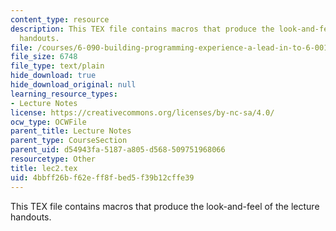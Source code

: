 ```yaml
---
content_type: resource
description: This TEX file contains macros that produce the look-and-feel of the lecture
  handouts.
file: /courses/6-090-building-programming-experience-a-lead-in-to-6-001-january-iap-2005/4bbff26bf62eff8fbed5f39b12cffe39_lec2.tex
file_size: 6748
file_type: text/plain
hide_download: true
hide_download_original: null
learning_resource_types:
- Lecture Notes
license: https://creativecommons.org/licenses/by-nc-sa/4.0/
ocw_type: OCWFile
parent_title: Lecture Notes
parent_type: CourseSection
parent_uid: d54943fa-5187-a805-d568-509751968066
resourcetype: Other
title: lec2.tex
uid: 4bbff26b-f62e-ff8f-bed5-f39b12cffe39
---
```

This TEX file contains macros that produce the look-and-feel of the lecture handouts.